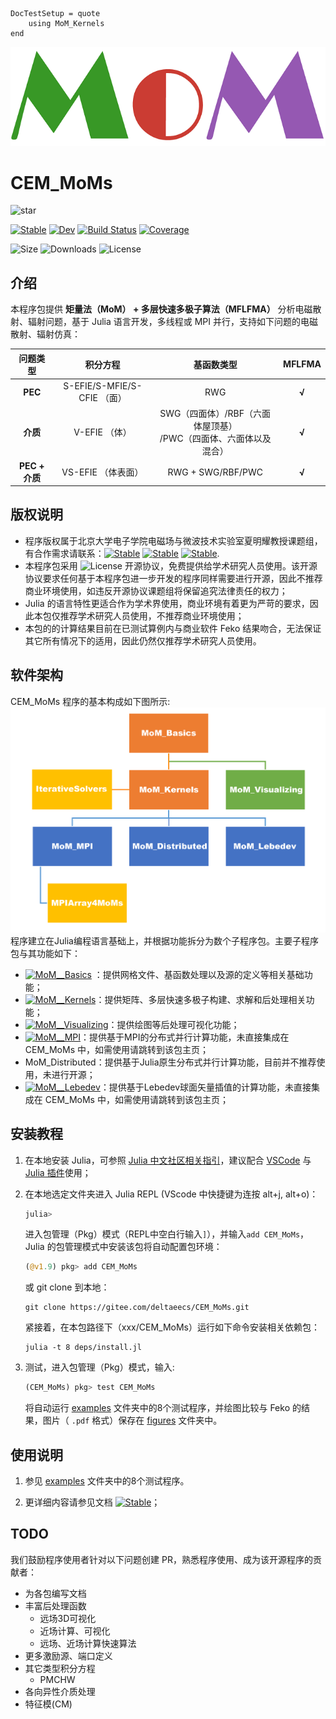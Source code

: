 ```@meta
DocTestSetup = quote
    using MoM_Kernels
end
```

![MoM](./assets/logo.png)
# CEM_MoMs

![star](https://img.shields.io/github/stars/deltaeecs/CEM_MoMs.jl?style=social)

[![Stable](https://img.shields.io/badge/docs-stable-blue.svg)](https://deltaeecs.github.io/CEM_MoMs.jl/)
[![Dev](https://img.shields.io/badge/docs-dev-blue.svg)](https://deltaeecs.github.io/CEM_MoMs.jl/dev/)
[![Build Status](https://github.com/deltaeecs/CEM_MoMs.jl/actions/workflows/CI.yml/badge.svg?branch=master)](https://github.com/deltaeecs/CEM_MoMs.jl/actions/workflows/CI.yml?query=branch%3Amaster)
[![Coverage](https://codecov.io/gh/deltaeecs/CEM_MoMs.jl/branch/master/graph/badge.svg)](https://codecov.io/gh/deltaeecs/CEM_MoMs.jl)

![Size](https://img.shields.io/github/repo-size/deltaeecs/CEM_MoMs.jl)
![Downloads](https://img.shields.io/github/downloads/deltaeecs/CEM_MoMs.jl/total)
![License](https://img.shields.io/github/license/deltaeecs/CEM_MoMs.jl)

## 介绍

本程序包提供 **矩量法（MoM） + 多层快速多极子算法（MFLFMA）** 分析电磁散射、辐射问题，基于 Julia 语言开发，多线程或 MPI 并行，支持如下问题的电磁散射、辐射仿真：

| 问题类型 | 积分方程 | 基函数类型 | MFLFMA |
| :----:  |  :----: |  :----:   | :----: |
| **PEC** | S-EFIE/S-MFIE/S-CFIE （面） | RWG | **√** |
| **介质** | V-EFIE （体） | SWG（四面体）/RBF（六面体屋顶基）<br>/PWC（四面体、六面体以及混合） | **√** |
| **PEC + 介质** | VS-EFIE （体表面） | RWG + SWG/RBF/PWC | **√** |

## 版权说明

* 程序版权属于北京大学电子学院电磁场与微波技术实验室夏明耀教授课题组，有合作需求请联系：[![Stable](https://img.shields.io/badge/夏明耀教授-myxia@pku.edu.cn-blue.svg)](myxia@pku.edu.cn) [![Stable](https://img.shields.io/badge/贺晓阳-1801111302@pku.edu.cn-blue.svg)](1801111302@pku.edu.cn) [![Stable](https://img.shields.io/badge/张文炜-2201111526@stu.pku.edu.cn-blue.svg)](2201111526@pku.edu.cn).
* 本程序包采用 ![License](https://img.shields.io/github/license/deltaeecs/CEM_MoMs.jl) 开源协议，免费提供给学术研究人员使用。该开源协议要求任何基于本程序包进一步开发的程序同样需要进行开源，因此不推荐商业环境使用，如违反开源协议课题组将保留追究法律责任的权力；
* Julia 的语言特性更适合作为学术界使用，商业环境有着更为严苛的要求，因此本包仅推荐学术研究人员使用，不推荐商业环境使用；
* 本包的的计算结果目前在已测试算例内与商业软件 Feko 结果吻合，无法保证其它所有情况下的适用，因此仍然仅推荐学术研究人员使用。

## 软件架构

CEM_MoMs 程序的基本构成如下图所示:![CEM_MoMs 包结构](deps/MoM_packages_relationship.png)
程序建立在Julia编程语言基础上，并根据功能拆分为数个子程序包。主要子程序包与其功能如下：

* [![MoM__Basics](https://img.shields.io/badge/MoM__Basics-orange.svg)](https://github.com/deltaeecs/MoM_Basics.jl) ：提供网格文件、基函数处理以及源的定义等相关基础功能；
* [![MoM__Kernels](https://img.shields.io/badge/MoM__Kernels-orange.svg)](https://github.com/deltaeecs/MoM_Kernels.jl)：提供矩阵、多层快速多极子构建、求解和后处理相关功能；
* [![MoM__Visualizing](https://img.shields.io/badge/MoM__Visualizing-green.svg)](https://github.com/deltaeecs/MoM_Visualizing.jl)：提供绘图等后处理可视化功能；
* [![MoM__MPI](https://img.shields.io/badge/MoM__MPI-blue.svg)](https://github.com/deltaeecs/MoM_MPI.jl)：提供基于MPI的分布式并行计算功能，未直接集成在 CEM_MoMs 中，如需使用请跳转到该包主页；
* MoM_Distributed：提供基于Julia原生分布式并行计算功能，目前并不推荐使用，未进行开源；
* [![MoM__Lebedev](https://img.shields.io/badge/MoM__Lebedev-blue.svg)](https://github.com/deltaeecs/MoM_Lebedev.jl)：提供基于Lebedev球面矢量插值的计算功能，未直接集成在 CEM_MoMs 中，如需使用请跳转到该包主页；

## 安装教程

1. 在本地安装 Julia，可参照 [Julia 中文社区相关指引](https://discourse.juliacn.com/t/topic/159)，建议配合 [VSCode](https://code.visualstudio.com/) 与 [Julia 插件](https://marketplace.visualstudio.com/items?itemName=julialang.language-julia)使用；

2. 在本地选定文件夹进入 Julia REPL (VScode 中快捷键为连按 alt+j, alt+o)：

    ```julia
    julia> 
    ```

    进入包管理（Pkg）模式（REPL中空白行输入`]`），并输入`add CEM_MoMs`，Julia 的包管理模式中安装该包将自动配置包环境：

    ```julia
    (@v1.9) pkg> add CEM_MoMs
    ```

    或 git clone 到本地：

    ```powwershell
    git clone https://gitee.com/deltaeecs/CEM_MoMs.git
    ```

    紧接着，在本包路径下（xxx/CEM_MoMs）运行如下命令安装相关依赖包：

    ```powwershell
    julia -t 8 deps/install.jl
    ```

3. 测试，进入包管理（Pkg）模式，输入:

    ```julia
    (CEM_MoMs) pkg> test CEM_MoMs
    ```

    将自动运行 [examples](./examples/) 文件夹中的8个测试程序，并绘图比较与 Feko 的结果，图片（ `.pdf` 格式）保存在 [figures](./figures/) 文件夹中。

## 使用说明

1. 参见 [examples](./examples/) 文件夹中的8个测试程序。

2. 更详细内容请参见文档 [![Stable](https://img.shields.io/badge/docs-stable-blue.svg)](https://deltaeecs.github.io/CEM_MoMs.jl/)；

## TODO

我们鼓励程序使用者针对以下问题创建 PR，熟悉程序使用、成为该开源程序的贡献者：

* 为各包编写文档
* 丰富后处理函数
  * 远场3D可视化
  * 近场计算、可视化
  * 远场、近场计算快速算法
* 更多激励源、端口定义
* 其它类型积分方程
  * PMCHW
* 各向异性介质处理
* 特征模(CM)
